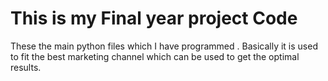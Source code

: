 <h1>
  This is my Final year project Code
</h1>
These the main python files which I have programmed . Basically it is used to fit the best marketing channel which can be used to get the optimal results.
